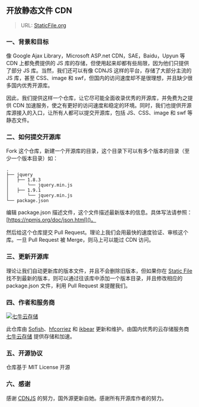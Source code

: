 ## 开放静态文件 CDN

> URL: [StaticFile.org](http://staticfile.org)

### 一、背景和目标

像 Google Ajax Library，Microsoft ASP.net CDN，SAE，Baidu，Upyun 等 CDN 上都免费提供的 JS 库的存储，但使用起来却都有些局限，因为他们只提供了部分 JS 库。当然，我们还可以有像 CDNJS 这样的平台，存储了大部分主流的 JS 库，甚至 CSS、image 和 swf，但国内的访问速度却不是很理想，并且缺少很多国内优秀开源库。

因此，我们提供这样一个仓库，让它尽可能全面收录优秀的开源库，并免费为之提供 CDN 加速服务，使之有更好的访问速度和稳定的环境。同时，我们也提供开源库源接入的入口，让所有人都可以提交开源库，包括 JS、CSS、image 和 swf 等静态文件。


### 二、如何提交开源库

Fork 这个仓库，新建一个开源库的目录，这个目录下可以有多个版本的目录（至少一个版本目录）如：

```
.
├── jquery
│   ├── 1.8.3
│       └── jquery.min.js
│   ├── 1.9.1
│       └── jquery.min.js
└── package.json
```


编辑 package.json 描述文件，这个文件描述最新版本的信息。具体写法请参照：[https://npmjs.org/doc/json.html]()。

然后给这个仓库提交 Pull Request。理论上我们会用最快的速度验证、审核这个库。一旦 Pull Request 被 Merge，则马上可以能过 CDN 访问。


### 三、更新开源库

理论让我们自动更新库的版本文件，并且不会删除旧版本，但如果你在 [Static File](http://staticfile.org) 找不到最新的版本，则可以通过往该库中添加一个版本目录，并且修改相应的 package.json 文件，利用 Pull Request 来提醒我们。


### 四、作者和服务商

[![七牛云存储](http://qiniutek.com/images/logo-2.png)](http://qiniu.com/)

此仓库由 [Sofish](https://github.com/sofish)、[hfcorriez](https://github.com/hfcorriez) 和 [ikbear](https://github.com/ikbear) 更新和维护。由国内优秀的云存储服务商 [七牛云存储](http://qiniu.com/) 提供存储和加速。


### 五、开源协议

仓库基于 MIT License 开源


### 六、感谢

感谢 [CDNJS](https://github.com/cdnjs/cdnjs) 的努力，国外源更新自她。感谢所有开源库作者的努力。 


